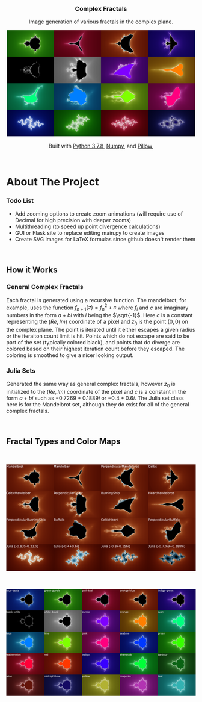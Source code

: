 <!-- Project Header -->

<br />
<p align="center">

  <h3 align="center">Complex Fractals</h3>

  <p align="center">
    Image generation of various fractals in the complex plane.
    <!-- TODO: create some high rez images for an imgur gallery?
    <br />
    <a href="https://imgur.com/gallery/jqMogwz"><strong>4000x4000 Example Output Images »</strong></a>
    <br />
    TODO end -->
  </p>
</p>

<p align="center">
  <img src="Images\OutputExamples.png" alt="Line Examples" width="500">
  <!--TODO create collage of example images -->
</p>

<p align="center">Built with 
<a href="https://www.python.org/downloads/release/python-378/">Python 3.7.8</a>, 
<a href="https://numpy.org/">Numpy</a>, and
<a href="https://pillow.readthedocs.io/en/stable/">Pillow</a>, 
</p>

<br>


<!-- About the Project -->

# About The Project

### Todo List
- Add zooming options to create zoom animations (will require use of Decimal for high precision with deeper zooms)
- Multithreading (to speed up point divergence calculations)
- GUI or Flask site to replace editing main.py to create images
- Create SVG images for LaTeX formulas since github doesn't render them

<br>

## How it Works

### General Complex Fractals
Each fractal is generated using a recursive function. The mandelbrot, for example, uses the function $f_{n+1}(z) = f_{n}^{2}+c$ where  $f_i$ and $c$ are imaginary numbers in the form $a+bi$ with $i$ being the $\sqrt{-1}$. Here $c$ is a constant representing the $(Re, Im)$ coordinate of a pixel and $z_0$ is the point $(0,0)$ on the complex plane. The point is iterated until it either escapes a given radius or the iteraiton count limit is hit. Points which do not escape are said to be part of the set (typically colored black), and points that do diverge are colored based on their highest iteration count before they escaped. The coloring is smoothed to give a nicer looking output.

### Julia Sets
Generated the same way as general complex fractals, however $z_0$ is initialized to the $(Re, Im)$ coordinate of the pixel and $c$ is a constant in the form $a+bi$ such as $-0.7269+0.1889i$ or $-0.4+0.6i$. The Julia set class here is for the Mandelbrot set, although they do exist for all of the general complex fractals.

<br>



<!-- Fractal Types and Color Maps -->

## Fractal Types and Color Maps
<br>

<p align="left">
  <img src="Images\FractalTypes.png" alt="Line Examples" width="1000">
  <!--TODO create collage of example images -->
</p>

<br>

<p align="left">
  <img src="Images\ColorOptions.png" alt="Line Examples" width="1250">
  <!--TODO create collage of example images -->
</p>

<br>